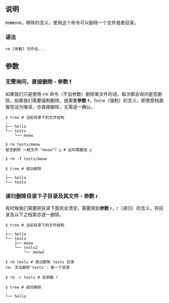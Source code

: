 ## 说明

**r**e**m**ove，移除的含义，使用这个命令可以删除一个文件或者目录。

### 语法

```shell
rm [参数] 文件名...
```

## 参数

### 无需询问，直接删除 - 参数 f

如果我们只是使用 rm 命令（不加参数）删除某文件的话，每次都会询问是否删除，如果我们需要强制删除，就需要**参数 `f`**，force（强制）的含义，即使原档案属性设为唯读，亦直接删除，无需逐一确认。

```shell
$ tree # 当前目录下的文件结构
.
├── hello
└── tests
    └── meow

$ rm tests/meow
是否删除 一般文件 "meow"? y # 此时需要加 y

$ rm -f tests/meow

$ tree # 成功删除
.
├── hello
└── tests
```

### 递归删除目录下子目录及其文件 - 参数 r

有时候我们需要把目录下面完全清空，需要用到**参数 `r`**，r（递归）的含义，将目录及以下之档案亦逐一删除。

```shell
$ tree # 当前目录下的文件结构
.
├── hello
└── tests
    ├── meow
    └── tests2
        └── meow2
    
$ rm tests # 尝试删除 tests 目录
rm: 无法删除'tests': 是一个目录

$ rm -r tests # 加参数 r

$ tree # 成功删除
.
└── hello
```
